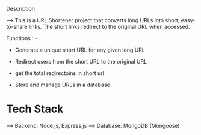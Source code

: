 Description

--> This is a URL Shortener project that converts long URLs into short, easy-to-share links.
The short links redirect to the original URL when accessed.

Functions : - 

* Generate a unique short URL for any given long URL

* Redirect users from the short URL to the original URL

* get the total redirectoins in short url

* Store and manage URLs in a database

# Tech Stack

--> Backend: Node.js, Express.js
--> Database: MongoDB (Mongoose)
